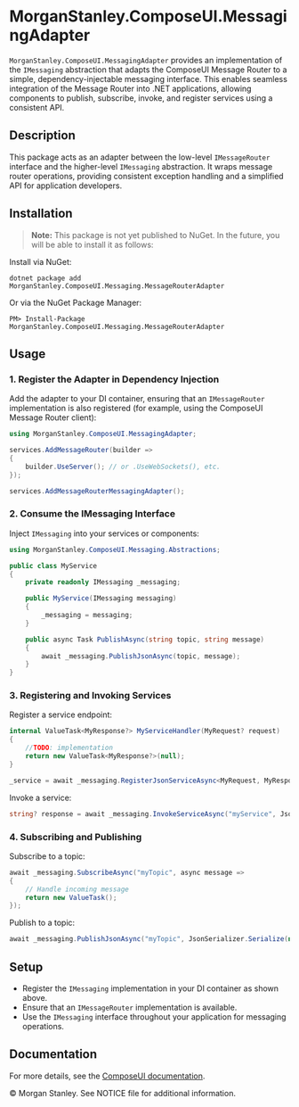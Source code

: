 # MorganStanley.ComposeUI.MessagingAdapter

`MorganStanley.ComposeUI.MessagingAdapter` provides an implementation of the `IMessaging` abstraction that adapts the ComposeUI Message Router to a simple, dependency-injectable messaging interface. This enables seamless integration of the Message Router into .NET applications, allowing components to publish, subscribe, invoke, and register services using a consistent API.

## Description

This package acts as an adapter between the low-level `IMessageRouter` interface and the higher-level `IMessaging` abstraction. It wraps message router operations, providing consistent exception handling and a simplified API for application developers.

## Installation
> **Note:** This package is not yet published to NuGet. In the future, you will be able to install it as follows:

Install via NuGet:

```shell
dotnet package add MorganStanley.ComposeUI.Messaging.MessageRouterAdapter
```

Or via the NuGet Package Manager:

```
PM> Install-Package MorganStanley.ComposeUI.Messaging.MessageRouterAdapter
```

## Usage

### 1. Register the Adapter in Dependency Injection

Add the adapter to your DI container, ensuring that an `IMessageRouter` implementation is also registered (for example, using the ComposeUI Message Router client):

```csharp
using MorganStanley.ComposeUI.MessagingAdapter;

services.AddMessageRouter(builder =>
{
    builder.UseServer(); // or .UseWebSockets(), etc.
});

services.AddMessageRouterMessagingAdapter();
```

### 2. Consume the IMessaging Interface

Inject `IMessaging` into your services or components:

```csharp
using MorganStanley.ComposeUI.Messaging.Abstractions;

public class MyService
{
    private readonly IMessaging _messaging;

    public MyService(IMessaging messaging)
    {
        _messaging = messaging;
    }

    public async Task PublishAsync(string topic, string message)
    {
        await _messaging.PublishJsonAsync(topic, message);
    }
}
```

### 3. Registering and Invoking Services

Register a service endpoint:

```csharp
internal ValueTask<MyResponse?> MyServiceHandler(MyRequest? request)
{
    //TODO: implementation
    return new ValueTask<MyResponse?>(null);
}

_service = await _messaging.RegisterJsonServiceAsync<MyRequest, MyResponse>("myService", MyServiceHandler, _jsonSerializerOptions);
```

Invoke a service:

```csharp
string? response = await _messaging.InvokeServiceAsync("myService", JsonSerializer.Serialize(new MyRequest(), _jsonSerializerOptions));
```

### 4. Subscribing and Publishing

Subscribe to a topic:

```csharp
await _messaging.SubscribeAsync("myTopic", async message =>
{
    // Handle incoming message
    return new ValueTask();
});
```

Publish to a topic:

```csharp
await _messaging.PublishJsonAsync("myTopic", JsonSerializer.Serialize(new MyRequest(), _jsonSerializerOptions), , _jsonSerializerOptions, CancellationToken.None);
```

## Setup

- Register the `IMessaging` implementation in your DI container as shown above.
- Ensure that an `IMessageRouter` implementation is available.
- Use the `IMessaging` interface throughout your application for messaging operations.

## Documentation

For more details, see the [ComposeUI documentation](https://morganstanley.github.io/ComposeUI/).

&copy; Morgan Stanley. See NOTICE file for additional information.